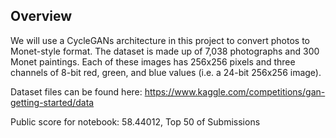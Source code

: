 ## Overview

We will use a CycleGANs architecture in this project to convert photos to Monet-style format. 
The dataset is made up of 7,038 photographs and 300 Monet paintings.
Each of these images has 256x256 pixels and three channels of 8-bit red, green, and blue values (i.e. a 24-bit 256x256 image).

Dataset files can be found here: https://www.kaggle.com/competitions/gan-getting-started/data

Public score for notebook: 58.44012, Top 50 of Submissions 
